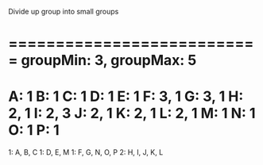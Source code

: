 
Divide up group into small groups

===========================
groupMin: 3, groupMax: 5
===========================
A: 1
B: 1
C: 1
D: 1
E: 1
F: 3, 1
G: 3, 1
H: 2, 1
I: 2, 3
J: 2, 1
K: 2, 1
L: 2, 1
M: 1
N: 1
O: 1
P: 1
===========================
1: A, B, C
1: D, E, M
1: F, G, N, O, P
2: H, I, J, K, L
